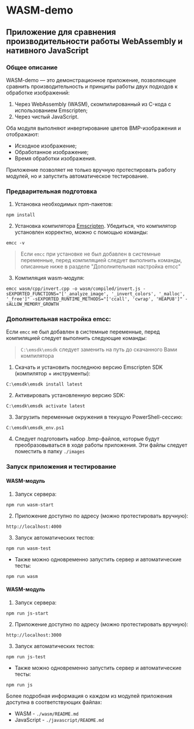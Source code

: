 # WASM-demo

## Приложение для сравнения производительности работы WebAssembly и нативного JavaScript


### Общее описание

WASM-demo — это демонстрационное приложение, позволяющее сравнить производительность и принципы работы двух подходов к обработке изображений:

1. Через WebAssembly (WASM), скомпилированный из C-кода с использованием Emscripten;
2. Через чистый JavaScript.

Оба модуля выполняют инвертирование цветов BMP-изображения и отображают:

* Исходное изображение;
* Обработанное изображение;
* Время обработки изображения.

Приложение позволяет не только вручную протестировать работу модулей, но и запустить автоматическое тестирование.

### Предварительная подготовка
1. Установка необходимых npm-пакетов:
```
npm install
```
2. Установка компилятора [Emscripten](https://emscripten.org/). Убедиться, что компилятор установлен корректно, можно с помощью команды:
```
emcc -v
```

> Если `emcc` при установке не был добавлен в системные переменные, перед компиляцией следует выполнить команды, описанные ниже в разделе "Дополнительная настройка emcc"

3. Компиляция wasm-модуля:
```
emcc wasm/cpp/invert.cpp -o wasm/compiled/invert.js -sEXPORTED_FUNCTIONS="['_analyze_image', '_invert_colors', '_malloc', '_free']" -sEXPORTED_RUNTIME_METHODS="['ccall', 'cwrap', 'HEAPU8']" -sALLOW_MEMORY_GROWTH
```

### Дополнительная настройка emcc: 

Если `emcc` не был добавлен в системные переменные, перед компиляцией следует выполнить следующие команды:

> `C:\emsdk\emsdk` следует заменить на путь до скачанного Вами компилятора

1. Скачать и установить последнюю версию Emscripten SDK (компилятор + инструменты):
```
C:\emsdk\emsdk install latest
```
2. Активировать установленную версию SDK:
```
C:\emsdk\emsdk activate latest
```
3. Загрузить переменные окружения в текущую PowerShell-сессию:
```
C:\emsdk\emsdk_env.ps1
```
4. Следует подготовить набор .bmp-файлов, которые будут преобразовываться в ходе работы приложения. Эти файлы следует поместить в папку `./images`

### Запуск приложения и тестирование

#### WASM-модуль

1. Запуск сервера:
```
npm run wasm-start
```
2. Приложение доступно по адресу (можно протестировать вручную):
```
http://localhost:4000
```
3. Запуск автоматических тестов:
```
npm run wasm-test
```

* Также можно одновременно запустить сервер и автоматические тесты:
```
npm run wasm
```

#### WASM-модуль

1. Запуск сервера:
```
npm run js-start
```
2. Приложение доступно по адресу (можно протестировать вручную):
```
http://localhost:3000
```
3. Запуск автоматических тестов:
```
npm run js-test
```

* Также можно одновременно запустить сервер и автоматические тесты:
```
npm run js
```

Более подробная информация о каждом из модулей приложения доступна в соответствующих файлах:

* WASM - `./wasm/README.md`
* JavaScript - `./javascript/README.md`